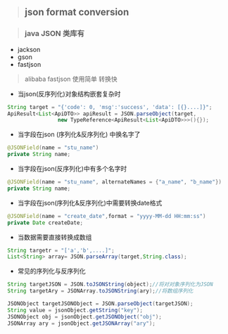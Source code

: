 > ## json format conversion

> ### java JSON 类库有

* jackson
* gson
* fastjson

> alibaba fastjson 使用简单 转换快

* 当json(反序列化)对象结构嵌套复杂时

```java
String target = "{'code': 0, 'msg':'success', 'data': [{}....]}";
ApiResult<List<ApiDTO>> apiResult = JSON.parseObject(target, 
				new TypeReference<ApiResult<List<ApiDTO>>>(){});
```

* 当字段在json (序列化&反序列化) 中换名字了

```java
@JSONField(name = "stu_name")
private String name;
```

* 当字段在json(反序列化)中有多个名字时

```java
@JSONField(name = "stu_name", alternateNames = {"a_name", "b_name"})
private String name;
```

* 当字段在json(序列化&反序列化)中需要转换date格式

```java
@JSONField(name = "create_date",format = "yyyy-MM-dd HH:mm:ss")
private Date createDate;
```

* 当数据需要直接转换成数组

```java
String targetr = "['a','b',....]";
List<String> array= JSON.parseArray(target,String.class);
```

* 常见的序列化与反序列化

```java
String targetJSON = JSON.toJSONString(object);//将对对象序列化为JSON
String targetAry = JSONArray.toJSONString(ary);//将数组序列化

JSONObject targetJSONObject = JSON.parseObject(targetJSON);
String value = jsonObject.getString("key");
JSONObject obj = jsonObject.getJSONObject("obj");
JSONArray ary = jsonObject.getJSONArray("ary");
```

